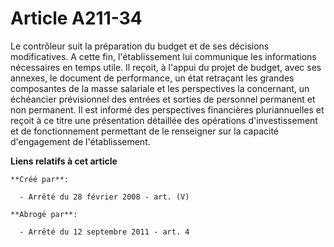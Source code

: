 # Article A211-34

Le contrôleur suit la préparation du budget et de ses décisions modificatives. A cette fin, l'établissement lui communique
les informations nécessaires en temps utile. Il reçoit, à l'appui du projet de budget, avec ses annexes, le document de
performance, un état retraçant les grandes composantes de la masse salariale et les perspectives la concernant, un échéancier
prévisionnel des entrées et sorties de personnel permanent et non permanent. Il est informé des perspectives financières
pluriannuelles et reçoit à ce titre une présentation détaillée des opérations d'investissement et de fonctionnement
permettant de le renseigner sur la capacité d'engagement de l'établissement.

**Liens relatifs à cet article**

	**Créé par**:

	  - Arrêté du 28 février 2008 - art. (V)

	**Abrogé par**:

	  - Arrêté du 12 septembre 2011 - art. 4
